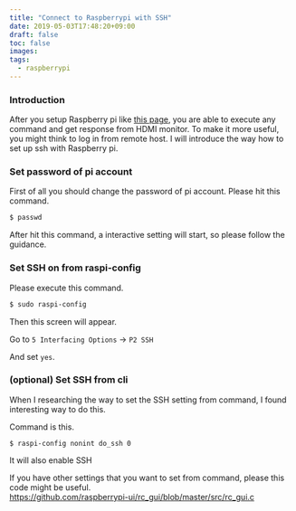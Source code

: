 ```yaml
---
title: "Connect to Raspberrypi with SSH"
date: 2019-05-03T17:48:20+09:00
draft: false
toc: false
images:
tags:
  - raspberrypi
---
```


### Introduction

After you setup Raspberry pi like [this page](https://yoshwata-blog.netlify.com/posts/write-raspbian-lite/), you are able to execute any command and get response from HDMI monitor. To make it more useful, you might think to log in from remote host. I will introduce the way how to set up ssh with Raspberry pi.

### Set password of pi account

First of all you should change the password of pi account. Please hit this command.

```bash
$ passwd
```
After hit this command, a interactive setting will start, so please follow the guidance.

### Set SSH on from raspi-config

Please execute this command.
```bash
$ sudo raspi-config
```

Then this screen will appear.

Go to `5 Interfacing Options` -> `P2 SSH`

And set `yes`.

### (optional) Set SSH from cli

When I researching the way to set the SSH setting from command, I found interesting way to do this.

Command is this.
```
$ raspi-config nonint do_ssh 0
```
It will also enable SSH

If you have other settings that you want to set from command, please this code might be useful.  
https://github.com/raspberrypi-ui/rc_gui/blob/master/src/rc_gui.c

 

